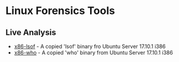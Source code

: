 # Linux Forensics Tools

## Live Analysis
* [x86-lsof] - A copied 'lsof' binary fro Ubuntu Server 17.10.1 i386
* [x86-who] - A copied 'who' binary from Ubuntu Server 17.10.1 i386


[x86-lsof]: x86-lsof.md
[x86-who]: x86-who.md
